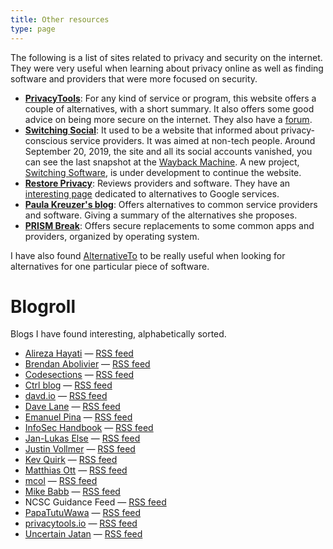```yaml
---
title: Other resources
type: page
---
```

The following is a list of sites related to privacy and security on the internet. They were very useful when learning about privacy online as well as finding software and providers that were more focused on security.

 - **[PrivacyTools](https://www.privacytools.io/)**: For any kind of service or program, this website offers a couple of alternatives, with a short summary. It also offers some good advice on being more secure on the internet. They also have a [forum](https://forum.privacytools.io).
 - **[Switching Social](https://switching.social/)**: It used to be a website that informed about privacy-conscious service providers. It was aimed at non-tech people. Around September 20, 2019, the site and all its social accounts vanished, you can see the last snapshot at the [Wayback Machine](https://web.archive.org/web/20190915101437/https://switching.social/). A new project, [Switching Software](https://codeberg.org/swiso-en/), is under development to continue the website.
 - **[Restore Privacy](https://restoreprivacy.com/)**: Reviews providers and software. They have an [interesting page](https://restoreprivacy.com/google-alternatives/) dedicated to alternatives to Google services.
 - **[Paula Kreuzer's blog](https://write.privacytools.io/paulakreuzer/)**: Offers alternatives to common service providers and software. Giving a summary of the alternatives she proposes.
 - **[PRISM Break](https://prism-break.org/)**: Offers secure replacements to some common apps and providers, organized by operating system.

I have also found [AlternativeTo](https://alternativeto.net/) to be really useful when looking for alternatives for one particular piece of software.


# Blogroll

Blogs I have found interesting, alphabetically sorted.

 - [Alireza Hayati](https://ealireza.com/) — [RSS feed](https://ealireza.com/feed.xml)
 - [Brendan Abolivier](https://brendan.abolivier.bzh/) — [RSS feed](https://brendan.abolivier.bzh/index.xml)
 - [Codesections](https://www.codesections.com/blog/) — [RSS feed](https://www.codesections.com/rss.xml)
 - [Ctrl blog](https://www.ctrl.blog/) — [RSS feed](https://feed.ctrl.blog/latest.atom)
 - [davd.io](https://www.davd.io/) — [RSS feed](https://www.davd.io/index.xml)
 - [Dave Lane](https://davelane.nz/blog) — [RSS feed](https://davelane.nz/rss.xml)
 - [Emanuel Pina](https://emanuelpina.pt/) — [RSS feed](https://emanuelpina.pt/index.xml)
 - [InfoSec Handbook](https://infosec-handbook.eu/blog/) — [RSS feed](https://infosec-handbook.eu/blog/index.xml)
 - [Jan-Lukas Else](https://jlelse.blog/) — [RSS feed](https://jlelse.blog/index.xml)
 - [Justin Vollmer](https://www.justinvollmer.com/) — [RSS feed](https://www.justinvollmer.com/feed/)
 - [Kev Quirk](https://kevq.uk/) — [RSS feed](https://kevq.uk/feed)
 - [Matthias Ott](https://matthiasott.com/articles/) — [RSS feed](https://matthiasott.com/articles/rss)
 - [mcol](https://mcol.xyz/) — [RSS feed](https://mcol.xyz/rss.xml)
 - [Mike Babb](https://mikebabb.com/blog/) — [RSS feed](https://mikebabb.com/feed.xml)
 - NCSC Guidance Feed — [RSS feed](https://www.ncsc.gov.uk/feeds/guidance.xml)
 - [PapaTutuWawa](https://blog.polynom.me/) — [RSS feed](https://blog.polynom.me/atom.xml)
 - [privacytools.io](https://blog.privacytools.io/) — [RSS feed](https://blog.privacytools.io/feed.xml)
 - [Uncertain Jatan](https://jatan.blog/) — [RSS feed](https://jatan.blog/feed/)
